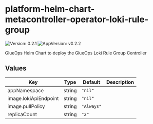 # platform-helm-chart-metacontroller-operator-loki-rule-group

![Version: 0.2.1](https://img.shields.io/badge/Version-0.2.1-informational?style=flat-square) ![AppVersion: v0.2.2](https://img.shields.io/badge/AppVersion-v0.2.2-informational?style=flat-square)

GlueOps Helm Chart to deploy the GlueOps Loki Rule Group Controller

## Values

| Key | Type | Default | Description |
|-----|------|---------|-------------|
| appNamespace | string | `"nil"` |  |
| image.lokiApiEndpoint | string | `"nil"` |  |
| image.pullPolicy | string | `"Always"` |  |
| replicaCount | string | `"2"` |  |
